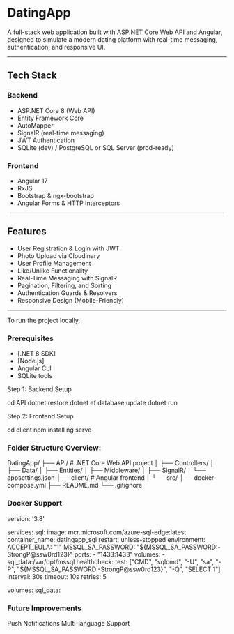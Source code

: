 # DatingApp

A full-stack web application built with ASP.NET Core Web API and Angular, designed to simulate a modern dating platform with real-time messaging, authentication, and responsive UI.

---

## Tech Stack

### Backend
- ASP.NET Core 8 (Web API)
- Entity Framework Core
- AutoMapper
- SignalR (real-time messaging)
- JWT Authentication
- SQLite (dev) / PostgreSQL or SQL Server (prod-ready)

### Frontend
- Angular 17
- RxJS
- Bootstrap & ngx-bootstrap
- Angular Forms & HTTP Interceptors

---

## Features

-  User Registration & Login with JWT
- Photo Upload via Cloudinary
- User Profile Management
- Like/Unlike Functionality
- Real-Time Messaging with SignalR
- Pagination, Filtering, and Sorting
- Authentication Guards & Resolvers
- Responsive Design (Mobile-Friendly)

---

To run the project locally,
### Prerequisites

- [.NET 8 SDK]
- [Node.js]
- Angular CLI 
- SQLite tools

Step 1: Backend Setup


cd API
dotnet restore
dotnet ef database update
dotnet run

Step 2: Frontend Setup

cd client
npm install
ng serve

### Folder Structure Overview:
DatingApp/
├── API/            # .NET Core Web API project
│   ├── Controllers/
│   ├── Data/
│   ├── Entities/
│   ├── Middleware/
│   ├── SignalR/
│   └── appsettings.json
├── client/         # Angular frontend
│   └── src/
├── docker-compose.yml
├── README.md
└── .gitignore


### Docker Support

version: '3.8'

services:
  sql:
    image: mcr.microsoft.com/azure-sql-edge:latest
    container_name: datingapp_sql
    restart: unless-stopped
    environment:
      ACCEPT_EULA: "1"
      MSSQL_SA_PASSWORD: "${MSSQL_SA_PASSWORD:-StrongP@ssw0rd123}"
    ports:
      - "1433:1433"
    volumes:
      - sql_data:/var/opt/mssql
    healthcheck:
      test: ["CMD", "sqlcmd", "-U", "sa", "-P", "${MSSQL_SA_PASSWORD:-StrongP@ssw0rd123}", "-Q", "SELECT 1"]
      interval: 30s
      timeout: 10s
      retries: 5

volumes:
  sql_data:


### Future Improvements 

Push Notifications
Multi-language Support 
